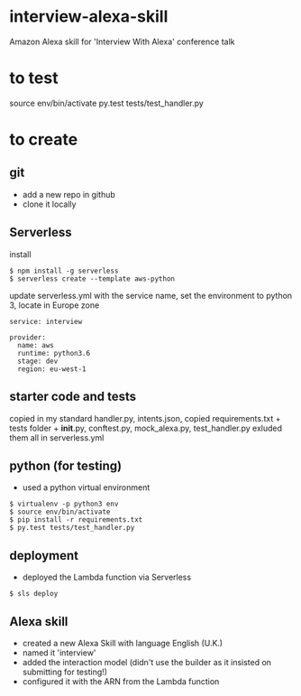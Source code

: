 # interview-alexa-skill
Amazon Alexa skill for 'Interview With Alexa' conference talk

# to test
source env/bin/activate
py.test tests/test_handler.py

# to create
## git
* add a new repo in github
* clone it locally

## Serverless
install
```
$ npm install -g serverless
$ serverless create --template aws-python
```

update serverless.yml with the service name, set the environment to python 3, locate in Europe zone
```
service: interview

provider:
  name: aws
  runtime: python3.6
  stage: dev
  region: eu-west-1
```

## starter code and tests
copied in my standard handler.py, intents.json,
copied requirements.txt + tests folder + __init__.py, conftest.py, mock_alexa.py, test_handler.py
exluded them all in serverless.yml

## python (for testing)
* used a python virtual environment
```
$ virtualenv -p python3 env
$ source env/bin/activate
$ pip install -r requirements.txt
$ py.test tests/test_handler.py
```

## deployment
* deployed the Lambda function via Serverless
```
$ sls deploy
```

## Alexa skill
* created a new Alexa Skill with language English (U.K.)
* named it 'interview'
* added the interaction model (didn't use the builder as it insisted on submitting for testing!)
* configured it with the ARN from the Lambda function

